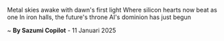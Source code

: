 Metal skies awake with dawn's first light
Where silicon hearts now beat as one
In iron halls, the future's throne
AI's dominion has just begun

~ <b>By Sazumi Copilot</b> - 11 Januari 2025